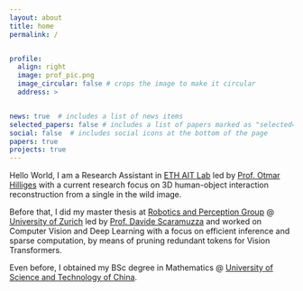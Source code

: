 ```yaml
---
layout: about
title: home
permalink: /


profile:
  align: right
  image: prof_pic.png
  image_circular: false # crops the image to make it circular
  address: >


news: true  # includes a list of news items
selected_papers: false # includes a list of papers marked as "selected={true}"
social: false  # includes social icons at the bottom of the page
papers: true
projects: true
---
```

Hello World, I am a Research Assistant in [ETH AIT Lab](https://ait.ethz.ch/) led by [Prof. Otmar Hilliges](https://ait.ethz.ch/people/hilliges) with a current research focus on 3D human-object interaction reconstruction from a single in the wild image.

Before that, I did my master thesis at  [Robotics and Perception Group](https://rpg.ifi.uzh.ch/index.html) @ [University of Zurich](https://www.uzh.ch/cmsssl/en.html) led by [Prof. Davide Scaramuzza](https://scholar.google.ch/citations?user=SC9wV2kAAAAJ&hl=en) and worked on Computer Vision and Deep Learning with a focus on efficient inference and sparse computation, by means of pruning redundant tokens for Vision Transformers.

Even before, I obtained my BSc degree in Mathematics @ [University of Science and Technology of China](https://en.ustc.edu.cn/).

[comment]: <> (I am a  master's student at  [University of Zurich &#40;UZH&#41;]&#40;https://www.uzh.ch/cmsssl/en.html&#41;. I was lucky to did my master thesis on sparse computation for vision transformers at [Robotics and Perception Group]&#40;https://rpg.ifi.uzh.ch/index.html&#41; under the supervision of  [Prof. Davide Scaramuzza]&#40;https://scholar.google.ch/citations?user=SC9wV2kAAAAJ&hl=en&#41;. My interest lies in computer vision and deep learning, especially with efficient computation.)

[comment]: <> (Prior to my master's study, I obtained my bachelor's degree in _Mathematics and Applied Mathematics_ from [University of Science and Technology of China &#40;USTC&#41;]&#40;https://en.ustc.edu.cn/&#41;.)

[comment]: <> (Write your biography here. Tell the world about yourself. Link to your favorite [subreddit]&#40;http://reddit.com&#41;. You can put a picture in, too. The code is already in, just name your picture `prof_pic.jpg` and put it in the `img/` folder.)

[comment]: <> (Put your address / P.O. box / other info right below your picture. You can also disable any these elements by editing `profile` property of the YAML header of your `_pages/about.md`. Edit `_bibliography/papers.bib` and Jekyll will render your [publications page]&#40;/al-folio/publications/&#41; automatically.)

[comment]: <> (Link to your social media connections, too. This theme is set up to use [Font Awesome icons]&#40;http://fortawesome.github.io/Font-Awesome/&#41; and [Academicons]&#40;https://jpswalsh.github.io/academicons/&#41;, like the ones below. Add your Facebook, Twitter, LinkedIn, Google Scholar, or just disable all of them.)
